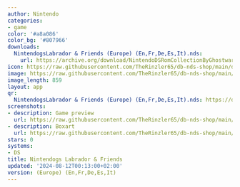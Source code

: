 ```yaml
---
author: Nintendo
categories:
- game
color: '#a8a086'
color_bg: '#807966'
downloads:
  NintendogsLabrador & Friends (Europe) (En,Fr,De,Es,It).nds:
    url: https://archive.org/download/NintendoDSRomCollectionByGhostware/NintendogsLabrador%20%26%20Friends%20%28Europe%29%20%28En%2CFr%2CDe%2CEs%2CIt%29.nds
icon: https://raw.githubusercontent.com/TheRinzler65/db-nds-shop/main/docs/assets/images/icons/nintendongslabrador.png
image: https://raw.githubusercontent.com/TheRinzler65/db-nds-shop/main/docs/assets/images/icons/nintendongslabrador.png
image_length: 859
layout: app
qr:
  NintendogsLabrador & Friends (Europe) (En,Fr,De,Es,It).nds: https://db-nds-shop.fr/assets/images/qr/nintendogslabrador--friends-europe-enfrdeesit-nds.png
screenshots:
- description: Game preview
  url: https://raw.githubusercontent.com/TheRinzler65/db-nds-shop/main/docs/assets/images/screenshots/nintendogslabrador/nintendogslabrador.png
- description: Boxart
  url: https://raw.githubusercontent.com/TheRinzler65/db-nds-shop/main/docs/assets/images/boxart/NintendogsLabrador%20%26%20Friends%20(Europe)%20(En%2CFr%2CDe%2CEs%2CIt).nds.png
stars: 0
systems:
- DS
title: Nintendogs Labrador & Friends
updated: '2024-08-12T00:13:00+02:00'
version: (Europe) (En,Fr,De,Es,It)
---
```

